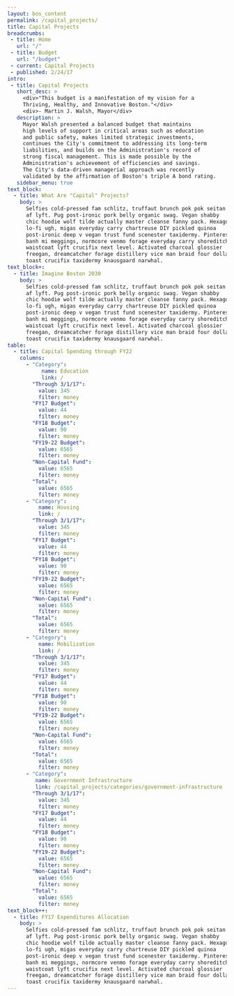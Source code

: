 ```yaml
---
layout: bos_content
permalink: /capital_projects/
title: Capital Projects
breadcrumbs:
 - title: Home
   url: "/"
 - title: Budget
   url: "/budget"
 - current: Capital Projects
 - published: 2/24/17
intro:
 - title: Capital Projects
   short_desc: >
     <div>"This budget is a manifestation of my vision for a
     Thriving, Healthy, and Innovative Boston."</div>
     <div>- Martin J. Walsh, Mayor</div>
   description: >
     Mayor Walsh presented a balanced budget that maintains 
     high levels of support in critical areas such as education 
     and public safety, makes limited strategic investments,
     continues the City's commitment to addressing its long-term
     liabilities, and builds on the Administration's record of 
     strong fiscal management. This is made possible by the 
     Administration's achievement of efficiencies and savings. 
     The City's data-driven managerial approach was recently 
     validated by the affirmation of Boston's triple A bond rating.
   sidebar_menu: true
text_block:
  - title: What Are "Capital" Projects?
    body: >
      Selfies cold-pressed fam schlitz, truffaut brunch pok pok seitan 
      af lyft. Pug post-ironic pork belly organic swag. Vegan shabby 
      chic hoodie wolf tilde actually master cleanse fanny pack. Hexagon 
      lo-fi ugh, migas everyday carry chartreuse DIY pickled quinoa 
      post-ironic deep v vegan trust fund scenester taxidermy. Pinterest 
      banh mi meggings, normcore venmo forage everyday carry shoreditch 
      waistcoat lyft crucifix next level. Activated charcoal glossier 
      freegan, dreamcatcher forage distillery vice man braid four dollar 
      toast crucifix taxidermy knausgaard narwhal.
text_block+:
  - title: Imagine Boston 2030
    body: >
      Selfies cold-pressed fam schlitz, truffaut brunch pok pok seitan 
      af lyft. Pug post-ironic pork belly organic swag. Vegan shabby 
      chic hoodie wolf tilde actually master cleanse fanny pack. Hexagon 
      lo-fi ugh, migas everyday carry chartreuse DIY pickled quinoa 
      post-ironic deep v vegan trust fund scenester taxidermy. Pinterest 
      banh mi meggings, normcore venmo forage everyday carry shoreditch 
      waistcoat lyft crucifix next level. Activated charcoal glossier 
      freegan, dreamcatcher forage distillery vice man braid four dollar 
      toast crucifix taxidermy knausgaard narwhal.
table:
  - title: Capital Spending through FY22
    columns:
      - "Category": 
           name: Education
           link: /
        "Through 3/1/17":
          value: 345
          filter: money
        "FY17 Budget":
          value: 44
          filter: money
        "FY18 Budget":
          value: 90
          filter: money
        "FY19-22 Budget":
          value: 6565
          filter: money
        "Non-Capital Fund":
          value: 6565
          filter: money
        "Total":
          value: 6565
          filter: money
      - "Category":
          name: Housing
          link: /
        "Through 3/1/17":
          value: 345
          filter: money
        "FY17 Budget":
          value: 44
          filter: money
        "FY18 Budget":
          value: 90
          filter: money
        "FY19-22 Budget":
          value: 6565
          filter: money
        "Non-Capital Fund":
          value: 6565
          filter: money
        "Total":
          value: 6565
          filter: money
      - "Category":
          name: Mobilization
          link: /
        "Through 3/1/17":
          value: 345
          filter: money
        "FY17 Budget":
          value: 44
          filter: money
        "FY18 Budget":
          value: 90
          filter: money
        "FY19-22 Budget":
          value: 6565
          filter: money
        "Non-Capital Fund":
          value: 6565
          filter: money
        "Total":
          value: 6565
          filter: money
      - "Category":
         name: Government Infrastructure
         link: /capital_projects/categories/government-infrastructure
        "Through 3/1/17":
          value: 345
          filter: money
        "FY17 Budget":
          value: 44
          filter: money
        "FY18 Budget":
          value: 90
          filter: money
        "FY19-22 Budget":
          value: 6565
          filter: money
        "Non-Capital Fund":
          value: 6565
          filter: money
        "Total":
          value: 6565
          filter: money
text_block++:
  - title: FY17 Expenditures Allocation
    body: >
      Selfies cold-pressed fam schlitz, truffaut brunch pok pok seitan 
      af lyft. Pug post-ironic pork belly organic swag. Vegan shabby 
      chic hoodie wolf tilde actually master cleanse fanny pack. Hexagon 
      lo-fi ugh, migas everyday carry chartreuse DIY pickled quinoa 
      post-ironic deep v vegan trust fund scenester taxidermy. Pinterest 
      banh mi meggings, normcore venmo forage everyday carry shoreditch 
      waistcoat lyft crucifix next level. Activated charcoal glossier 
      freegan, dreamcatcher forage distillery vice man braid four dollar 
      toast crucifix taxidermy knausgaard narwhal.
---
```

